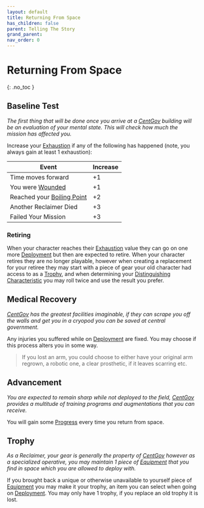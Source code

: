 ```yaml
---
layout: default
title: Returning From Space
has_children: false
parent: Telling The Story
grand_parent: 
nav_order: 0
---
```

# Returning From Space
{: .no_toc }

## Baseline Test
*The first thing that will be done once you arrive at a [CentGov](Game/Terms-And-Jargon#CentGov) building will be an evaluation of your mental state. This will check how much the mission has affected you.*

Increase your [Exhaustion](Game/Additional-Attributes#Exhaustion) if any of the following has happened (note, you always gain at least 1 exhaustion):

| Event | Increase |
| ---- | ---- |
| Time moves forward | +1 |
| You were [Wounded](Game/Core/Effects#Wounded) | +1 |
| Reached your [Boiling Point](Game/Additional-Attributes#Boiling%20Point) | +2 |
| Another Reclaimer Died | +3 |
| Failed Your Mission | +3 |

### Retiring
When your character reaches their [Exhaustion](Game/Additional-Attributes#Exhaustion) value they can go on one more [Deployment](Game/Deployment) but then are expected to retire. When your character retires they are no longer playable, however when creating a replacement for your retiree they may start with a piece of gear your old character had access to as a [Trophy](#Trophy), and when determining your [Distinguishing Characteristic](Game/Creating-A-Reclaimer#Distinguishing%20Characteristic) you may roll twice and use the result you prefer.

## Medical Recovery
*[CentGov](Game/Terms-And-Jargon#CentGov) has the greatest facilities imaginable, if they can scrape you off the walls and get you in a cryopod you can be saved at central government.*

Any injuries you suffered while on [Deployment](Game/Deployment) are fixed. You may choose if this process alters you in some way.

> If you lost an arm, you could choose to either have your original arm regrown, a robotic one, a clear prosthetic, if it leaves scarring etc.


## Advancement
*You are expected to remain sharp while not deployed to the field, [CentGov](Game/Terms-And-Jargon#CentGov) provides a multitude of training programs and augmentations that you can receive.*

You will gain some [Progress](Game/Progress#Progress) every time you return from space. 

## Trophy
*As a Reclaimer, your gear is generally the property of [CentGov](Game/Terms-And-Jargon#CentGov) however as a specialized operative, you may maintain 1 piece of [Equipment](Game/Core/Equipment) that you find in space which you are allowed to deploy with.*

If you brought back a unique or otherwise unavailable to yourself piece of [Equipment](Game/Core/Equipment) you may make it your trophy, an item you can select when going on [Deployment](Game/Deployment). You may only have 1 trophy, if you replace an old trophy it is lost.